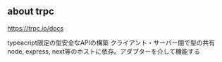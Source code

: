 
 ## about trpc
https://trpc.io/docs

typeacript限定の型安全なAPIの構築
クライアント・サーバー間で型の共有
node, express, next等のホストに依存。アダプターを介して機能する
